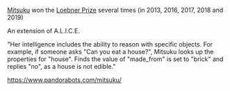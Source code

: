 [Mitsuku](https://en.wikipedia.org/wiki/Mitsuku) won the [Loebner Prize](https://en.wikipedia.org/wiki/Loebner_Prize) several times (in  2013, 2016, 2017, 2018 and 2019)

An extension of A.L.I.C.E.

"Her intelligence includes the ability to reason with specific objects. For example, if someone asks "Can you eat a house?", Mitsuku looks up the properties for "house". Finds the value of "made_from" is set to "brick" and replies "no", as a house is not edible."

https://www.pandorabots.com/mitsuku/
